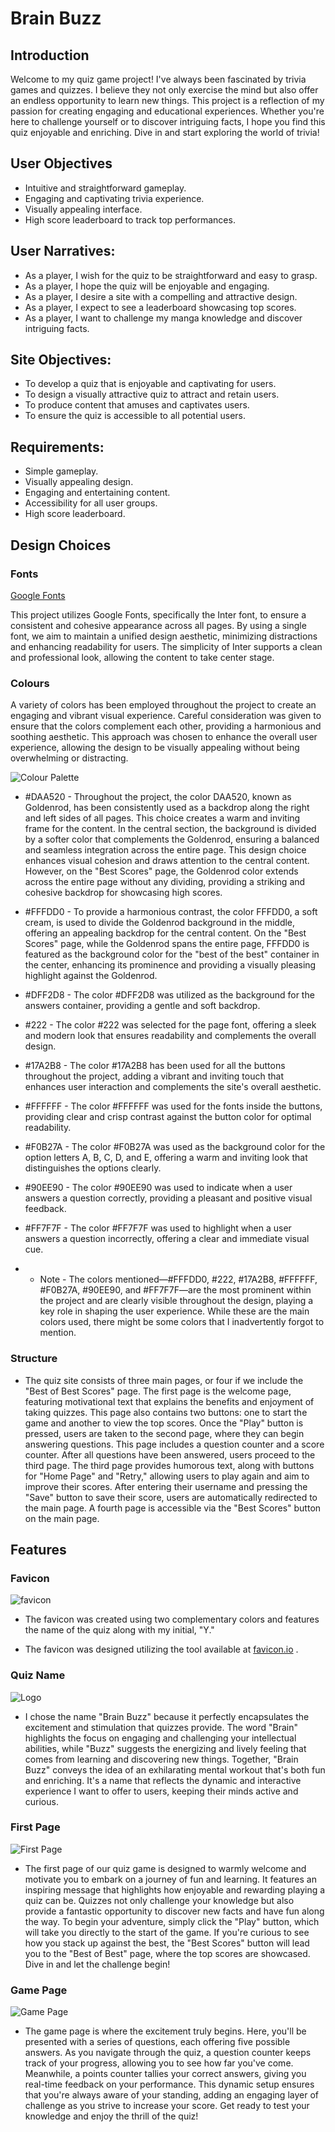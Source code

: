 # Brain Buzz


## Introduction

Welcome to my quiz game project! I've always been fascinated by trivia games and quizzes. I believe they not only exercise the mind but also offer an endless opportunity to learn new things. This project is a reflection of my passion for creating engaging and educational experiences. Whether you're here to challenge yourself or to discover intriguing facts, I hope you find this quiz enjoyable and enriching. Dive in and start exploring the world of trivia!


## User Objectives

* Intuitive and straightforward gameplay.
* Engaging and captivating trivia experience.
* Visually appealing interface.
* High score leaderboard to track top performances.


## User Narratives:

* As a player, I wish for the quiz to be straightforward and easy to grasp.
* As a player, I hope the quiz will be enjoyable and engaging.
* As a player, I desire a site with a compelling and attractive design.
* As a player, I expect to see a leaderboard showcasing top scores.
* As a player, I want to challenge my manga knowledge and discover intriguing facts.


## Site Objectives:

* To develop a quiz that is enjoyable and captivating for users.
* To design a visually attractive quiz to attract and retain users.
* To produce content that amuses and captivates users.
* To ensure the quiz is accessible to all potential users.


## Requirements:

* Simple gameplay.
* Visually appealing design.
* Engaging and entertaining content.
* Accessibility for all user groups.
* High score leaderboard.


## Design Choices

### Fonts 

[Google Fonts](https://fonts.google.com/ "Google Fonts") 

This project utilizes Google Fonts, specifically the Inter font, to ensure a consistent and cohesive appearance across all pages. By using a single font, we aim to maintain a unified design aesthetic, minimizing distractions and enhancing readability for users. The simplicity of Inter supports a clean and professional look, allowing the content to take center stage.


### Colours

A variety of colors has been employed throughout the project to create an engaging and vibrant visual experience. Careful consideration was given to ensure that the colors complement each other, providing a harmonious and soothing aesthetic. This approach was chosen to enhance the overall user experience, allowing the design to be visually appealing without being overwhelming or distracting.

![Colour Palette](docs/screenshots/colours.png)

* #DAA520 - Throughout the project, the color DAA520, known as Goldenrod, has been consistently used as a backdrop along the right and left sides of all pages. This choice creates a warm and inviting frame for the content. In the central section, the background is divided by a softer color that complements the Goldenrod, ensuring a balanced and seamless integration across the entire page. This design choice enhances visual cohesion and draws attention to the central content. However, on the "Best Scores" page, the Goldenrod color extends across the entire page without any dividing, providing a striking and cohesive backdrop for showcasing high scores.

* #FFFDD0 - To provide a harmonious contrast, the color FFFDD0, a soft cream, is used to divide the Goldenrod background in the middle, offering an appealing backdrop for the central content. On the "Best Scores" page, while the Goldenrod spans the entire page, FFFDD0 is featured as the background color for the "best of the best" container in the center, enhancing its prominence and providing a visually pleasing highlight against the Goldenrod.

* #DFF2D8 - The color #DFF2D8 was utilized as the background for the answers container, providing a gentle and soft backdrop.

* #222 - The color #222 was selected for the page font, offering a sleek and modern look that ensures readability and complements the overall design.

* #17A2B8 - The color #17A2B8 has been used for all the buttons throughout the project, adding a vibrant and inviting touch that enhances user interaction and complements the site's overall aesthetic.

* #FFFFFF - The color #FFFFFF was used for the fonts inside the buttons, providing clear and crisp contrast against the button color for optimal readability.

* #F0B27A - The color #F0B27A was used as the background color for the option letters A, B, C, D, and E, offering a warm and inviting look that distinguishes the options clearly.

* #90EE90 - The color #90EE90 was used to indicate when a user answers a question correctly, providing a pleasant and positive visual feedback.

* #FF7F7F - The color #FF7F7F was used to highlight when a user answers a question incorrectly, offering a clear and immediate visual cue.


* * Note - The colors mentioned—#FFFDD0, #222, #17A2B8, #FFFFFF, #F0B27A, #90EE90, and #FF7F7F—are the most prominent within the project and are clearly visible throughout the design, playing a key role in shaping the user experience. While these are the main colors used, there might be some colors that I inadvertently 
forgot to mention.


### Structure

* The quiz site consists of three main pages, or four if we include the "Best of Best Scores" page. The first page is the welcome page, featuring motivational text that explains the benefits and enjoyment of taking quizzes. This page also contains two buttons: one to start the game and another to view the top scores. Once the "Play" button is pressed, users are taken to the second page, where they can begin answering questions. This page includes a question counter and a score counter. After all questions have been answered, users proceed to the third page. The third page provides humorous text, along with buttons for "Home Page" and "Retry," allowing users to play again and aim to improve their scores. After entering their username and pressing the "Save" button to save their score, users are automatically redirected to the main page. A fourth page is accessible via the "Best Scores" button on the main page.



## Features

### Favicon

![favicon](assets/favicon/logo.png)

* The favicon was created using two complementary colors and features the name of the quiz along with my initial, "Y."

* The favicon was designed utilizing the tool available at [favicon.io](https://favicon.io/ "favicon.io") .


### Quiz Name

![Logo](docs/screenshots/quizname.png)

* I chose the name "Brain Buzz" because it perfectly encapsulates the excitement and stimulation that quizzes provide. The word "Brain" highlights the focus on engaging and challenging your intellectual abilities, while "Buzz" suggests the energizing and lively feeling that comes from learning and discovering new things. Together, "Brain Buzz" conveys the idea of an exhilarating mental workout that's both fun and enriching. It's a name that reflects the dynamic and interactive experience I want to offer to users, keeping their minds active and curious.


### First Page 

![First Page](docs/screenshots/initialpage.png)

* The first page of our quiz game is designed to warmly welcome and motivate you to embark on a journey of fun and learning. It features an inspiring message that highlights how enjoyable and rewarding playing a quiz can be. Quizzes not only challenge your knowledge but also provide a fantastic opportunity to discover new facts and have fun along the way. To begin your adventure, simply click the "Play" button, which will take you directly to the start of the game. If you're curious to see how you stack up against the best, the "Best Scores" button will lead you to the "Best of Best" page, where the top scores are showcased. Dive in and let the challenge begin!


### Game Page

![Game Page](docs/screenshots/secondpage.png)

* The game page is where the excitement truly begins. Here, you'll be presented with a series of questions, each offering five possible answers. As you navigate through the quiz, a question counter keeps track of your progress, allowing you to see how far you've come. Meanwhile, a points counter tallies your correct answers, giving you real-time feedback on your performance. This dynamic setup ensures that you're always aware of your standing, adding an engaging layer of challenge as you strive to increase your score. Get ready to test your knowledge and enjoy the thrill of the quiz!
